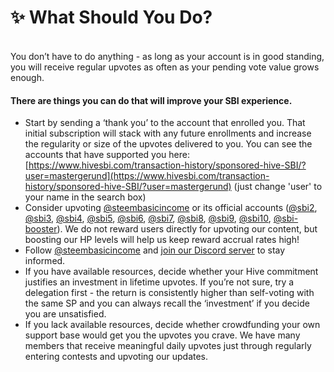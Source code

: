 # ✨ What Should You Do?

\
You don’t have to do anything - as long as your account is in good standing, you will receive regular upvotes as often as your pending vote value grows enough.&#x20;

#### There are things you can do that will improve your SBI experience.

* Start by sending a ‘thank you’ to the account that enrolled you. That initial subscription will stack with any future enrollments and increase the regularity or size of the upvotes delivered to you. You can see the accounts that have supported you here: [https://www.hivesbi.com/transaction-history/sponsored-hive-SBI/?user=mastergerund](https://www.hivesbi.com/transaction-history/sponsored-hive-SBI/?user=mastergerund) (just change 'user' to your name in the search box)
* Consider upvoting [@steembasicincome](https://peakd.com/@steembasicincome) or its official accounts ([@sbi2](https://peakd.com/@sbi2), [@sbi3](https://peakd.com/@sbi3), [@sbi4](https://peakd.com/@sbi4), [@sbi5](https://peakd.com/@sbi5), [@sbi6](https://peakd.com/@sbi6), [@sbi7](https://peakd.com/@sbi7), [@sbi8](https://peakd.com/@sbi8), [@sbi9](https://peakd.com/@sbi9), [@sbi10](https://peakd.com/@sbi10), [@sbi-booster](https://peakd.com/@sbi-booster)). We do not reward users directly for upvoting our content, but boosting our HP levels will help us keep reward accrual rates high!
* Follow [@steembasicincome](https://peakd.com/@steembasicincome) and [join our Discord server](https://discord.gg/Z5KVQ5whKR) to stay informed.
* If you have available resources, decide whether your Hive commitment justifies an investment in lifetime upvotes. If you’re not sure, try a delegation first - the return is consistently higher than self-voting with the same SP and you can always recall the ‘investment’ if you decide you are unsatisfied.
* If you lack available resources, decide whether crowdfunding your own support base would get you the upvotes you crave. We have many members that receive meaningful daily upvotes just through regularly entering contests and upvoting our updates.
